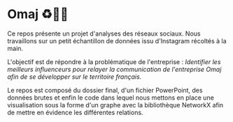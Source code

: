 # Omaj ♻️👖👗

Ce repos présente un projet d'analyses des réseaux sociaux. 
Nous travaillons sur un petit échantillon de données issu d'Instagram récoltés à la main.

L'objectif est de répondre à la problématique de l'entreprise : 
<i>Identifier les meilleurs influenceurs pour relayer la communication de l'entreprise Omaj afin de se développer sur le territoire français. </i>

Le repos est composé du dossier final, d'un fichier PowerPoint, des données brutes et enfin le code dans lequel nous mettons en place une visualisation sous la forme d'un graphe avec la bibliothèque NetworkX afin de mettre en évidence les différentes relations.

